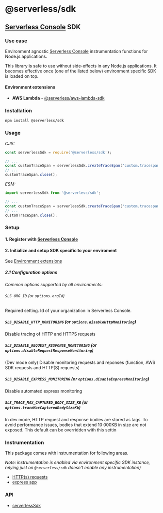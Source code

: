 # @serverless/sdk

## [Serverless Console](https://www.serverless.com/console) SDK

### Use case

Environment agnostic [Serverless Console](https://www.serverless.com/console) instrumentation functions for Node.js applications.

This library is safe to use without side-effects in any Node.js applications. It becomes effective once (one of the listed below) environment specific SDK is loaded on top.

#### Environment extensions

- **AWS Lambda** - [@serverless/aws-lambda-sdk](https://github.com/serverless/console/tree/main/node/packages/aws-lambda-sdk#readme)

### Installation

```shell
npm install @serverless/sdk
```

### Usage

_CJS:_

```javascript
const serverlessSdk = require('@serverless/sdk');

// ...
const customTraceSpan = serverlessSdk.createTraceSpan('custom.tracespan');
// ...
customTraceSpan.close();
```

_ESM:_

```javascript
import serverlessSdk from '@serverless/sdk';

// ...
const customTraceSpan = serverlessSdk.createTraceSpan('custom.tracespan');
// ...
customTraceSpan.close();
```

### Setup

#### 1. Register with [Serverless Console](https://console.serverless.com/)

#### 2. Initialize and setup SDK specific to your enviroment

See [Environment extensions](#environment-extensions)

##### 2.1 Configuration options

_Common options supported by all environments:_

###### `SLS_ORG_ID` (or `options.orgId`)

Required setting. Id of your organization in Serverless Console.

##### `SLS_DISABLE_HTTP_MONITORING` (or `options.disableHttpMonitoring`)

Disable tracing of HTTP and HTTPS requests

##### `SLS_DISABLE_REQUEST_RESPONSE_MONITORING` (or `options.disableRequestResponseMonitoring`)

(Dev mode only) Disable monitoring requests and reponses (function, AWS SDK requests and HTTP(S) requests)

##### `SLS_DISABLE_EXPRESS_MONITORING` (or `options.disableExpressMonitoring`)

Disable automated express monitoring

##### `SLS_TRACE_MAX_CAPTURED_BODY_SIZE_KB` (or `options.traceMaxCapturedBodySizeKb`)

In dev mode, HTTP request and response bodies are stored as tags. To avoid performance issues, bodies that extend 10 000KB in size are not exposed. This default can be overridden with this settin

### Instrumentation

This package comes with instrumentation for following areas.

_Note: instrumentation is enabled via environment specific SDK instance, relying just on `@serverless/sdk` doesn't enable any instrumentation)_

- [HTTP(s) requests](docs/instrumentation/http.md)
- [express app](docs/instrumentation/express-app.md)

### API

- [serverlessSdk](docs/sdk.md)
